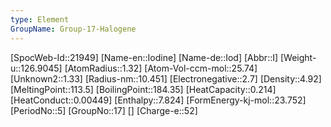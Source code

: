 ```yaml
---
type: Element
GroupName: Group-17-Halogene
---
```

[SpocWeb-Id::21949]
[Name-en::Iodine]
[Name-de::Iod]
[Abbr::I]
[Weight-u::126.9045]
[AtomRadius::1.32]
[Atom-Vol-ccm-mol::25.74]
[Unknown2::1.33]
[Radius-nm::10.451]
[Electronegative::2.7]
[Density::4.92]
[MeltingPoint::113.5]
[BoilingPoint::184.35]
[HeatCapacity::0.214]
[HeatConduct::0.00449]
[Enthalpy::7.824]
[FormEnergy-kj-mol::23.752]
[PeriodNo::5]
[GroupNo::17]
[]
[Charge-e::52]

